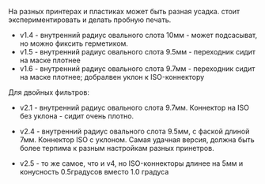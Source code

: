 На разных принтерах и пластиках может быть разная усадка. стоит экспериментировать и делать пробную печать.

* v1.4 - внутренний радиус овального слота 10мм - может подсасыват, но можно фиксить герметиком.
* v1.5 - внутренний радиус овального слота 9.5мм - переходник сидит на маске плотнее
* v1.6 - внутренний радиус овального слота 9.7мм - переходник сидит на маске плотнее; добралвен уклон к ISO-коннектору


Для двойных фильтров:

* v2.1 - внутренний радиус овального слота 9.7мм. Коннектор на ISO без уклона - сидит очень плотно. 
* v2.4 - внутренний радиус овального слота 9.5мм, с фаской длиной 7мм. Коннектор ISO с уклоном. Самая удачная версия, должна быть более терпима к разным настройкам разных принетров.

* v2.5 - то же самое, что и v4, но ISO-коннекторы длинее на 5мм и конусность 0.5градусов вместо 1.0 градуса